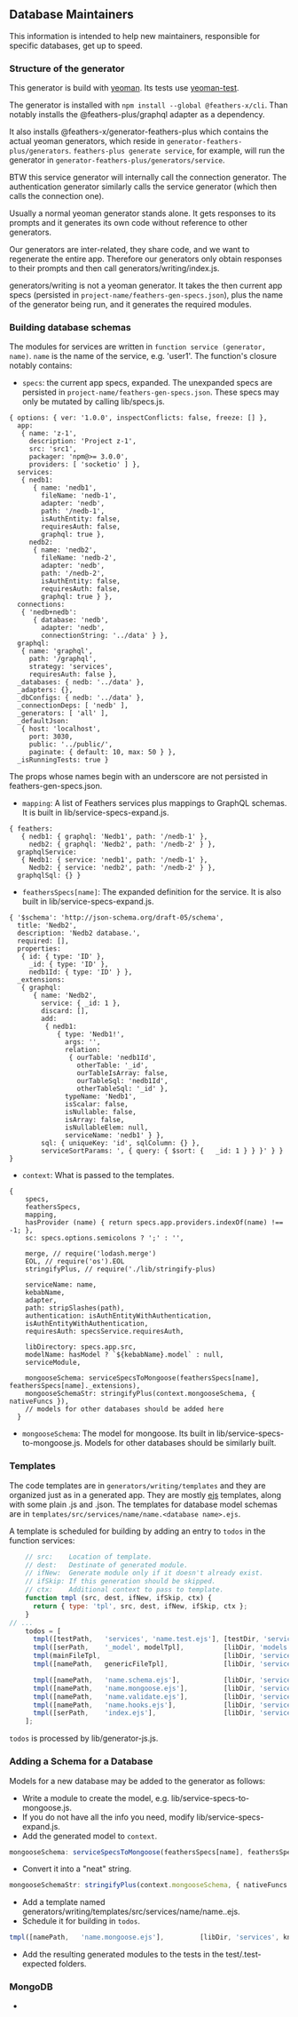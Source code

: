 
## Database Maintainers

This information is intended to help new maintainers, responsible for specific databases, get up to speed.

### Structure of the generator

This generator is build with [yeoman](http://yeoman.io/).
Its tests use [yeoman-test](https://github.com/yeoman/yeoman-test).

The generator is installed with `npm install --global @feathers-x/cli`.
Than notably installs the @feathers-plus/graphql adapter as a dependency.

It also installs @feathers-x/generator-feathers-plus which contains the actual yeoman generators,
which reside in `generator-feathers-plus/generators`.
`feathers-plus generate service`, for example, will run the generator in `generator-feathers-plus/generators/service`.

BTW this service generator will internally call the connection generator.
The authentication generator similarly calls the service generator (which then calls the connection one).

Usually a normal yeoman generator stands alone.
It gets responses to its prompts and it generates its own code without reference to other generators.

Our generators are inter-related, they share code, and we want to regenerate the entire app.
Therefore our generators only obtain responses to their prompts
and then call generators/writing/index.js.

generators/writing is not a yeoman generator.
It takes the then current app specs (persisted in `project-name/feathers-gen-specs.json`),
plus the name of the generator being run, and it generates the required modules.

### Building database schemas
 
The modules for services are written in `function service (generator, name)`.
`name` is the name of the service, e.g. 'user1'.
The function's closure notably contains:

- `specs`: the current app specs, expanded. The unexpanded specs are persisted in `project-name/feathers-gen-specs.json`.
These specs may only be mutated by calling lib/specs.js.
```text
{ options: { ver: '1.0.0', inspectConflicts: false, freeze: [] },
  app: 
   { name: 'z-1',
     description: 'Project z-1',
     src: 'src1',
     packager: 'npm@>= 3.0.0',
     providers: [ 'socketio' ] },
  services: 
   { nedb1: 
      { name: 'nedb1',
        fileName: 'nedb-1',
        adapter: 'nedb',
        path: '/nedb-1',
        isAuthEntity: false,
        requiresAuth: false,
        graphql: true },
     nedb2: 
      { name: 'nedb2',
        fileName: 'nedb-2',
        adapter: 'nedb',
        path: '/nedb-2',
        isAuthEntity: false,
        requiresAuth: false,
        graphql: true } },
  connections: 
   { 'nedb+nedb': 
      { database: 'nedb',
        adapter: 'nedb',
        connectionString: '../data' } },
  graphql: 
   { name: 'graphql',
     path: '/graphql',
     strategy: 'services',
     requiresAuth: false },
  _databases: { nedb: '../data' },
  _adapters: {},
  _dbConfigs: { nedb: '../data' },
  _connectionDeps: [ 'nedb' ],
  _generators: [ 'all' ],
  _defaultJson: 
   { host: 'localhost',
     port: 3030,
     public: '../public/',
     paginate: { default: 10, max: 50 } },
  _isRunningTests: true }
```
The props whose names begin with an underscore are not persisted in feathers-gen-specs.json.

- `mapping`: A list of Feathers services plus mappings to GraphQL schemas.
It is built in lib/service-specs-expand.js.
```text
{ feathers: 
   { nedb1: { graphql: 'Nedb1', path: '/nedb-1' },
     nedb2: { graphql: 'Nedb2', path: '/nedb-2' } },
  graphqlService: 
   { Nedb1: { service: 'nedb1', path: '/nedb-1' },
     Nedb2: { service: 'nedb2', path: '/nedb-2' } },
  graphqlSql: {} }
```

- `feathersSpecs[name]`: The expanded definition for the service.
It is also built in lib/service-specs-expand.js.
```text
{ '$schema': 'http://json-schema.org/draft-05/schema',
  title: 'Nedb2',
  description: 'Nedb2 database.',
  required: [],
  properties: 
   { id: { type: 'ID' },
     _id: { type: 'ID' },
     nedb1Id: { type: 'ID' } },
  _extensions: 
   { graphql: 
      { name: 'Nedb2',
        service: { _id: 1 },
        discard: [],
        add: 
         { nedb1: 
            { type: 'Nedb1!',
              args: '',
              relation: 
               { ourTable: 'nedb1Id',
                 otherTable: '_id',
                 ourTableIsArray: false,
                 ourTableSql: 'nedb1Id',
                 otherTableSql: '_id' },
              typeName: 'Nedb1',
              isScalar: false,
              isNullable: false,
              isArray: false,
              isNullableElem: null,
              serviceName: 'nedb1' } },
        sql: { uniqueKey: 'id', sqlColumn: {} },
        serviceSortParams: ', { query: { $sort: {   _id: 1 } } }' } } }
```

- `context`: What is passed to the templates.
```text
{
    specs,
    feathersSpecs,
    mapping,
    hasProvider (name) { return specs.app.providers.indexOf(name) !== -1; },
    sc: specs.options.semicolons ? ';' : '',

    merge, // require('lodash.merge')
    EOL, // require('os').EOL
    stringifyPlus, // require('./lib/stringify-plus)
    
    serviceName: name,
    kebabName,
    adapter,
    path: stripSlashes(path),
    authentication: isAuthEntityWithAuthentication,
    isAuthEntityWithAuthentication,
    requiresAuth: specsService.requiresAuth,
    
    libDirectory: specs.app.src,
    modelName: hasModel ? `${kebabName}.model` : null,
    serviceModule,
    
    mongooseSchema: serviceSpecsToMongoose(feathersSpecs[name], feathersSpecs[name]._extensions),
    mongooseSchemaStr: stringifyPlus(context.mongooseSchema, { nativeFuncs }),
    // models for other databases should be added here
  }
```

- `mongooseSchema`: The model for mongoose.
Its built in lib/service-specs-to-mongoose.js.
Models for other databases should be similarly built.

### Templates

The code templates are in `generators/writing/templates` and they are organized just as in a generated app.
They are mostly [ejs](http://ejs.co/) templates, along with some plain .js and .json.
The templates for database model schemas are in `templates/src/services/name/name.<database name>.ejs`.

A template is scheduled for building by adding an entry to `todos` in the function services:
```js
    // src:    Location of template.
    // dest:   Destinate of generated module.
    // ifNew:  Generate module only if it doesn't already exist.
    // ifSkip: If this generation should be skipped.
    // ctx:    Additional context to pass to template.
    function tmpl (src, dest, ifNew, ifSkip, ctx) {
      return { type: 'tpl', src, dest, ifNew, ifSkip, ctx };
    }
// ...
    todos = [
      tmpl([testPath,   'services', 'name.test.ejs'], [testDir, 'services', `${kn}.test.js`],        true                        ),
      tmpl([serPath,    '_model', modelTpl],          [libDir, 'models', `${context.modelName}.js`], true, !context.modelName    ),
      tmpl(mainFileTpl,                               [libDir, 'services', kn, `${kn}.service.js`],  true                        ),
      tmpl([namePath,   genericFileTpl],              [libDir, 'services', kn, `${kn}.class.js`],    true, adapter !== 'generic' ),

      tmpl([namePath,   'name.schema.ejs'],           [libDir, 'services', kn, `${kn}.schema.js`]    ),
      tmpl([namePath,   'name.mongoose.ejs'],         [libDir, 'services', kn, `${kn}.mongoose.js`]  ), // mongoose is here
      tmpl([namePath,   'name.validate.ejs'],         [libDir, 'services', kn, `${kn}.validate.js`]  ),
      tmpl([namePath,   'name.hooks.ejs'],            [libDir, 'services', kn, `${kn}.hooks.js`]     ),
      tmpl([serPath,    'index.ejs'],                 [libDir, 'services', 'index.js']               )
    ];
```

`todos` is processed by lib/generator-js.js.

### Adding a Schema for a Database

Models for a new database may be added to the generator as follows:

- Write a module to create the model, e.g. lib/service-specs-to-mongoose.js.
- If you do not have all the info you need, modify lib/service-specs-expand.js.
- Add the generated model to `context`.
```js
mongooseSchema: serviceSpecsToMongoose(feathersSpecs[name], feathersSpecs[name]._extensions),
```
- Convert it into a "neat" string.
```js
mongooseSchemaStr: stringifyPlus(context.mongooseSchema, { nativeFuncs }),
```
- Add a template named generators/writing/templates/src/services/name/name.<database name>.ejs.
- Schedule it for building in `todos`.
```js
tmpl([namePath,   'name.mongoose.ejs'],         [libDir, 'services', kn, `${kn}.mongoose.js`]  ),
```
- Add the resulting generated modules to the tests in the test/<test name>.test-expected folders.

### MongoDB

- 